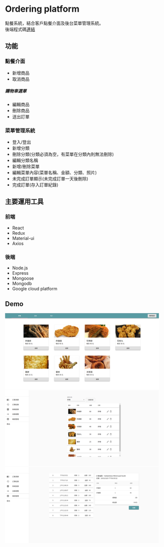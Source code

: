 # Ordering platform

點餐系統，結合客戶點餐介面及後台菜單管理系統。<br />
後端程式碼[連結](https://github.com/valuejoe/ordering_plarform_server)

## 功能

### 點餐介面

-   新增商品
-   取消商品

##### 購物車選單

-   編輯商品
-   刪除商品
-   送出訂單

### 菜單管理系統

-   登入/登出
-   新增分類
-   刪除分類(分類必須為空，有菜單在分類內則無法刪除)
-   編輯分類名稱
-   新增/刪除菜單
-   編輯菜單內容(菜單名稱、金額、分類、照片)
-   未完成訂單顯示(未完成訂單一天後刪除)
-   完成訂單(存入訂單紀錄)

## 主要運用工具

### 前端

-   React
-   Redux
-   Material-ui
-   Axios

### 後端

-   Node.js
-   Express
-   Mongoose
-   Mongodb
-   Google cloud platform

## Demo

![Alt text](./img/home-pc.png)
![Alt text](./img/manage-menu-pc.png)
![Alt text](./img/manage-pc.png)
